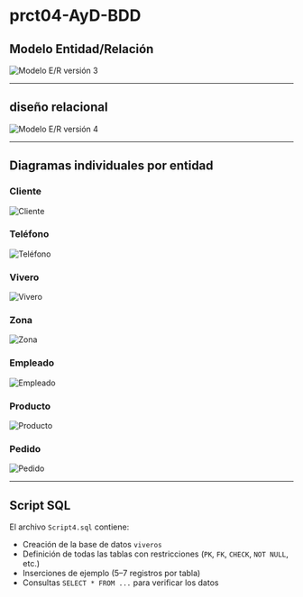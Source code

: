 # prct04-AyD-BDD


##  Modelo Entidad/Relación

![Modelo E/R versión 3](./ADBD3.drawio.png)

---

## diseño relacional
![Modelo E/R versión 4](./ADBD4.drawio.png)

---

##  Diagramas individuales por entidad

###  Cliente
![Cliente](./cliente.png)

###  Teléfono
![Teléfono](./telefono.png)

###  Vivero
![Vivero](./vivero.png)

###  Zona
![Zona](./zona.png)

###  Empleado
![Empleado](./empleado.png)

###  Producto
![Producto](./producto.png)

###  Pedido
![Pedido](./pedido.png)

---

##  Script SQL

El archivo `Script4.sql` contiene:
- Creación de la base de datos `viveros`
- Definición de todas las tablas con restricciones (`PK`, `FK`, `CHECK`, `NOT NULL`, etc.)
- Inserciones de ejemplo (5–7 registros por tabla)
- Consultas `SELECT * FROM ...` para verificar los datos

